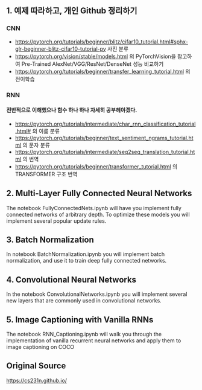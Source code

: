## 1. 예제 따라하고, 개인 Github 정리하기
### CNN
- https://pytorch.org/tutorials/beginner/blitz/cifar10_tutorial.html#sphx-glr-beginner-blitz-cifar10-tutorial-py 사진 분류
- https://pytorch.org/vision/stable/models.html 의 PyTorchVision을 참고하여 Pre-Trained AlexNet/VGG/ResNet/DenseNet 성능 비교하기
- https://pytorch.org/tutorials/beginner/transfer_learning_tutorial.html 의 전이학습

### RNN
#### 전반적으로 이해했으나 함수 하나 하나 자세히 공부헤야겠다.
- https://pytorch.org/tutorials/intermediate/char_rnn_classification_tutorial.html# 의 이름 분류
- https://pytorch.org/tutorials/beginner/text_sentiment_ngrams_tutorial.html 의 문자 분류
- https://pytorch.org/tutorials/intermediate/seq2seq_translation_tutorial.html 의 번역
- https://pytorch.org/tutorials/beginner/transformer_tutorial.html 의 TRANSFORMER 구조 번역

## 2. Multi-Layer Fully Connected Neural Networks
The notebook FullyConnectedNets.ipynb will have you implement fully connected networks of arbitrary depth. To optimize these models you will implement several popular update rules.

## 3. Batch Normalization
In notebook BatchNormalization.ipynb you will implement batch normalization, and use it to train deep fully connected networks.

## 4. Convolutional Neural Networks
In the notebook ConvolutionalNetworks.ipynb you will implement several new layers that are commonly used in convolutional networks.

## 5. Image Captioning with Vanilla RNNs
The notebook RNN_Captioning.ipynb will walk you through the implementation of vanilla recurrent neural networks and apply them to image captioning on COCO

## Original Source 
https://cs231n.github.io/
